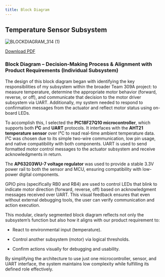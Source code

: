 ```yaml
---
title: Block Diagram
---
```

## Temperature Sensor Subsystem

![BLOCKDIAGRAM_314 (1)](https://github.com/user-attachments/assets/194f34f3-c77b-4563-855b-09d9bd219ef9)




[Download PDF](https://github.com/user-attachments/files/20053269/BLOCKDIAGRAM_314.1.pdf)




### **Block Diagram – Decision-Making Process & Alignment with Product Requirements (Individual Subsystem)**

The design of this block diagram began with identifying the key responsibilities of my subsystem within the broader Team 309A project: to measure temperature, determine the appropriate motor behavior (forward, reverse, or off), and communicate that decision to the motor driver subsystem via UART. Additionally, my system needed to respond to confirmation messages from the actuator and reflect motor status using on-board LEDs.

To accomplish this, I selected the **PIC18F27Q10 microcontroller**, which supports both **I²C** and **UART** protocols. It interfaces with the **AHT21 temperature sensor** over I²C to read real-time ambient temperature data. I²C was chosen due to its simple two-wire communication, low pin usage, and native compatibility with both components. UART is used to send formatted motor control messages to the actuator subsystem and receive acknowledgments in return.

The **AP63203WU-7 voltage regulator** was used to provide a stable 3.3V power rail to both the sensor and MCU, ensuring compatibility with low-power digital components.

GPIO pins (specifically RB0 and RB4) are used to control LEDs that blink to indicate motor direction (forward, reverse, off) based on acknowledgment messages received over UART. This visual feedback ensures that even without external debugging tools, the user can verify communication and action execution.

This modular, clearly segmented block diagram reflects not only the subsystem’s function but also how it aligns with our product requirement to:

* React to environmental input (temperature).

* Control another subsystem (motor) via logical thresholds.

* Confirm actions visually for debugging and usability.

By simplifying the architecture to use just one microcontroller, sensor, and UART interface, the system maintains low complexity while fulfilling its defined role effectively.
